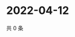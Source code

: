 # 2022-04-12

共 0 条

<!-- BEGIN WEIBO -->
<!-- 最后更新时间 Tue Apr 12 2022 15:13:07 GMT+0800 (China Standard Time) -->

<!-- END WEIBO -->
